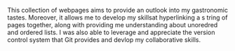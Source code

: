 This collection of webpages aims to provide an outlook into my gastronomic tastes. Moreover, it allows me to develop my skillsat hyperlinking a s tring of pages together, along with providing me understanding about unoredred and ordered lists. I was also able to leverage and appreciate the version control system that Git provides and devlop my collaborative skills.